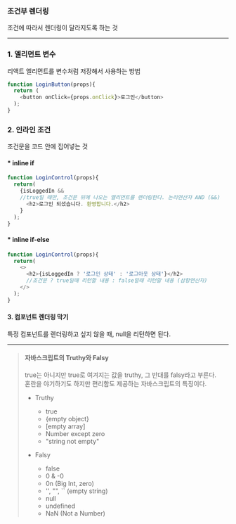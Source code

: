 ### 조건부 렌더링
조건에 따라서 렌더링이 달라지도록 하는 것
***
### 1. 엘리먼트 변수
리액트 엘리먼트를 변수처럼 저장해서 사용하는 방법
```javascript
function LoginButton(props){
  return (
    <button onClick={props.onClick}>로그인</button>
  );
}
```
### 2. 인라인 조건
조건문을 코드 안에 집어넣는 것
#### * inline if
```javascript
function LoginControl(props){
  return(
    {isLoggedIn &&
    //true일 때만, 조건문 뒤에 나오는 엘리먼트를 렌더링한다. 논리연산자 AND (&&)
      <h2>로그인 되셨습니다. 환영합니다.</h2>
    }
  );
}
```
#### * inline if-else
```javascript
function LoginControl(props){
  return(
    <>
      <h2>{isLoggedIn ? '로그인 상태' : '로그아웃 상태'}</h2>
      //조건문 ? true일때 리턴할 내용 : false일때 리턴할 내용 (삼항연산자)
    </>
  );
}
```
#### 3. 컴포넌트 렌더링 막기
특정 컴포넌트를 렌더링하고 싶지 않을 때, null을 리턴하면 된다.
***
> #### 자바스크립트의 Truthy와 Falsy
> true는 아니지만 true로 여겨지는 값을 truthy, 그 반대를 falsy라고 부른다.   
> 혼란을 야기하기도 하지만 편리함도 제공하는 자바스크립트의 특징이다.   
> * Truthy
>   * true
>   * {empty object}
>   * [empty array]
>   * Number except zero
>   * "string not empty"
>
> * Falsy
>   * false
>   * 0 & -0
>   * 0n (Big Int, zero)
>   * '', "", `` (empty string)
>   * null
>   * undefined
>   * NaN (Not a Number)
